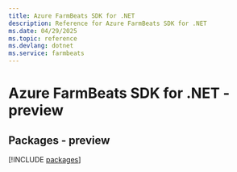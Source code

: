 ```yaml
---
title: Azure FarmBeats SDK for .NET
description: Reference for Azure FarmBeats SDK for .NET
ms.date: 04/29/2025
ms.topic: reference
ms.devlang: dotnet
ms.service: farmbeats
---
```

# Azure FarmBeats SDK for .NET - preview
## Packages - preview
[!INCLUDE [packages](farmbeats-index.md)]